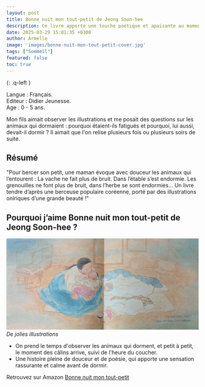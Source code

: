 ```yaml
---
layout: post
title: Bonne nuit mon tout-petit de Jeong Soon-hee
description: Ce livre apporte une touche poétique et apaisante au moment du coucher, parfait pour instaurer un rituel du soir.
date: 2025-03-29 15:01:35 +0300
author: Armelle
image: 'images/bonne-nuit-mon-tout-petit-cover.jpg'
tags: ["Sommeil"]
featured: false
toc: true
---
```


{: .q-left }

Langue : Français.             
Editeur : Didier Jeunesse.  
Age :  0 - 5 ans.

Mon fils aimait observer les illustrations et me posait des questions sur les animaux qui dormaient : pourquoi étaient-ils fatigués et pourquoi, lui aussi, devait-il dormir ? Il aimait que l'on relise plusieurs fois ou plusieurs soirs de suite.

## Résumé

"Pour bercer son petit, une maman évoque avec douceur les animaux qui l’entourent : La vache ne fait plus de bruit. Dans l’étable s’est endormie. Les grenouilles ne font plus de bruit, dans l’herbe se sont endormies… Un livre tendre d’après une berceuse populaire coréenne, porté par des illustrations oniriques d’une grande beauté !"

## Pourquoi j’aime Bonne nuit mon tout-petit de Jeong Soon-hee ?

![De jolies illustrations](/images/bonne-nuit-tout-petit-int.jpg)
*De jolies illustrations*
- On prend le temps d'observer les animaux qui dorment, et petit à petit, le moment des câlins arrive, suivi de l'heure du coucher.
- Une histoire pleine de douceur et de poésie, qui apporte une sensation rassurante et calme avant de dormir.

Retrouvez sur Amazon [Bonne nuit mon tout-petit](https://amzn.to/4lqX1OW)
